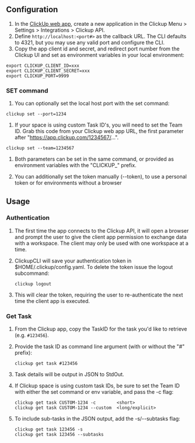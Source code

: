 ## Configuration

1. In the [ClickUp web app](https://app.clickup.com), create a new application in the Clickup Menu > Settings > Integrations > Clickup API. 
1. Define `http://localhost:<port#>` as the callback URL. The CLI defaults to 4321, but you may use any valid port and configure the CLI.
1. Copy the app client id and secret, and redirect port number from the Clickup UI and set as environment variables in your local environment: 

```
export CLICKUP_CLIENT_ID=xxx
export CLICKUP_CLIENT_SECRET=xxx
export CLICKUP_PORT=9999
```

### SET command

1. You can optionally set the local host port with the set command:
```
clickup set --port=1234
```
1. If your space is using custom Task ID's, you will need to set the Team ID. Grab this code from your Clickup web app URL, the first parameter after "https://app.clickup.com/1234567/...". 
```
clickup set --team=1234567
```
1. Both parameters can be set in the same command, or provided as environment variables with the "CLICKUP_" prefix.

1. You can additionally set the token manually (--token), to use a personal token or for environments without a browser

## Usage  

### Authentication
1. The first time the app connects to the Clickup API, it will open a browser and prompt the user to give the client app permission to exchange data with a workspace. The client may only be used with one workspace at a time.

1. ClickupCLI will save your authentication token in $HOME/.clickup/config.yaml.  To delete the token issue the logout subcommand:
    ```
    clickup logout
    ```
1. This will clear the token, requiring the user to re-authenticate the next time the client app is executed.

### Get Task  

1. From the Clickup app, copy the TaskID for the task you'd like to retrieve (e.g. `#123456`).  
1. Provide the task ID as command line argument (with or without the "#" prefix):

    ```
    clickup get task #123456
    ```
    
1. Task details will be output in JSON to StdOut. 
1. If Clickup space is using custom task IDs, be sure to set the Team ID with either the set command or env variable, and pass the -c flag:
    ```
    clickup get task CUSTOM-1234 -c        <short>
    clickup get task CUSTOM-1234 --custom  <long/explicit>
    ```
1. To include sub-tasks in the JSON output, add the -s/--subtasks flag:
    ```
    clickup get task 123456 -s
    clickup get task 123456 --subtasks
    ```
